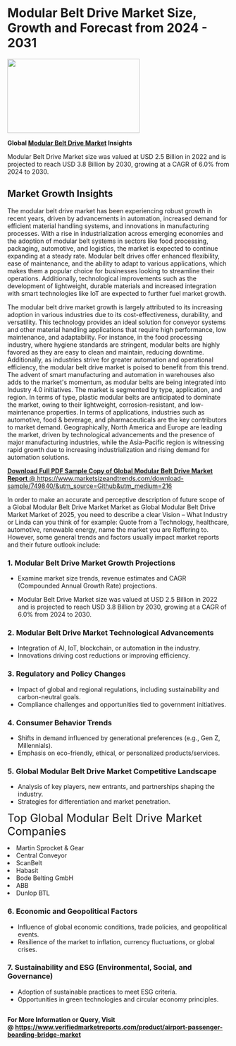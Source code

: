<H1>Modular Belt Drive Market Size, Growth and Forecast from 2024 - 2031</H1><img class="aligncenter size-medium wp-image-584254" src="https://thirdeyenews.in/wp-content/uploads/2024/09/Global-Market-Research-300x168.jpeg" alt="" width="300" height="168" /><p><strong>Global&nbsp;<a href="https://www.marketsizeandtrends.com/download-sample/749840/&amp;utm_source=Github&utm_medium=216">Modular Belt Drive Market</a> Insights</strong></p><p>Modular Belt Drive Market size was valued at USD 2.5 Billion in 2022 and is projected to reach USD 3.8 Billion by 2030, growing at a CAGR of 6.0% from 2024 to 2030.</p><p><h2>Market Growth Insights</h2> <p>The modular belt drive market has been experiencing robust growth in recent years, driven by advancements in automation, increased demand for efficient material handling systems, and innovations in manufacturing processes. With a rise in industrialization across emerging economies and the adoption of modular belt systems in sectors like food processing, packaging, automotive, and logistics, the market is expected to continue expanding at a steady rate. Modular belt drives offer enhanced flexibility, ease of maintenance, and the ability to adapt to various applications, which makes them a popular choice for businesses looking to streamline their operations. Additionally, technological improvements such as the development of lightweight, durable materials and increased integration with smart technologies like IoT are expected to further fuel market growth.</p> <p><a href="#"></a></p> <p>The modular belt drive market growth is largely attributed to its increasing adoption in various industries due to its cost-effectiveness, durability, and versatility. This technology provides an ideal solution for conveyor systems and other material handling applications that require high performance, low maintenance, and adaptability. For instance, in the food processing industry, where hygiene standards are stringent, modular belts are highly favored as they are easy to clean and maintain, reducing downtime. Additionally, as industries strive for greater automation and operational efficiency, the modular belt drive market is poised to benefit from this trend. The advent of smart manufacturing and automation in warehouses also adds to the market's momentum, as modular belts are being integrated into Industry 4.0 initiatives. The market is segmented by type, application, and region. In terms of type, plastic modular belts are anticipated to dominate the market, owing to their lightweight, corrosion-resistant, and low-maintenance properties. In terms of applications, industries such as automotive, food & beverage, and pharmaceuticals are the key contributors to market demand. Geographically, North America and Europe are leading the market, driven by technological advancements and the presence of major manufacturing industries, while the Asia-Pacific region is witnessing rapid growth due to increasing industrialization and rising demand for automation solutions.</p> <p><a href="#"></p><p><span class=""><strong>Download Full PDF Sample Copy of Global Modular Belt Drive Market Report</strong> @ <a href="https://www.marketsizeandtrends.com/download-sample/749840/&amp;utm_source=Github&utm_medium=216" target="_blank">https://www.marketsizeandtrends.com/download-sample/749840/&amp;utm_source=Github&utm_medium=216</a></span></p><p>In order to make an accurate and perceptive description of future scope of a Global&nbsp;Modular Belt Drive Market Market as Global&nbsp;Modular Belt Drive Market Market of 2025, you need to describe a clear Vision &ndash; What Industry or Linda can you think of for example: Quote from a Technology, healthcare, automotive, renewable energy, name the market you are Reffering to. However, some general trends and factors usually impact market reports and their future outlook include:</p><h3>1.&nbsp;<strong>Modular Belt Drive Market Growth Projections</strong></h3><ul><li>Examine market size trends, revenue estimates and CAGR (Compounded Annual Growth Rate) projections.</li><li><p>Modular Belt Drive Market size was valued at USD 2.5 Billion in 2022 and is projected to reach USD 3.8 Billion by 2030, growing at a CAGR of 6.0% from 2024 to 2030.</p></li></ul><h3>2.&nbsp;<strong>Modular Belt Drive Market Technological Advancements</strong></h3><ul><li>Integration of AI, IoT, blockchain, or automation in the industry.</li><li>Innovations driving cost reductions or improving efficiency.</li></ul><h3>3.&nbsp;<strong>Regulatory and Policy Changes</strong></h3><ul><li>Impact of global and regional regulations, including sustainability and carbon-neutral goals.</li><li>Compliance challenges and opportunities tied to government initiatives.</li></ul><h3>4.&nbsp;<strong>Consumer Behavior Trends</strong></h3><ul><li>Shifts in demand influenced by generational preferences (e.g., Gen Z, Millennials).</li><li>Emphasis on eco-friendly, ethical, or personalized products/services.</li></ul><h3>5.&nbsp;<strong>Global Modular Belt Drive Market Competitive Landscape</strong></h3><ul><li>Analysis of key players, new entrants, and partnerships shaping the industry.</li><li>Strategies for differentiation and market penetration.</li></ul><p data-pm-slice="1 1 []"><span style="color: inherit; font-family: inherit; font-size: 25px;">Top Global Modular Belt Drive Market Companies</span></p><div class="" data-test-id=""><p><li>Martin Sprocket & Gear</li><li> Central Conveyor</li><li> ScanBelt</li><li> Habasit</li><li> Bode Belting GmbH</li><li> ABB</li><li> Dunlop BTL</li></p></div><h3>6.&nbsp;<strong>Economic and Geopolitical Factors</strong></h3><ul><li>Influence of global economic conditions, trade policies, and geopolitical events.</li><li>Resilience of the market to inflation, currency fluctuations, or global crises.</li></ul><h3>7.&nbsp;<strong>Sustainability and ESG (Environmental, Social, and Governance)</strong></h3><ul><li>Adoption of sustainable practices to meet ESG criteria.</li><li>Opportunities in green technologies and circular economy principles.</li></ul><h2><strong style="font-size: 14px;">For More Information or Query, Visit @&nbsp;</strong><a style="background-color: #ffffff; font-size: 14px;" href="https://www.marketsizeandtrends.com/report/modular-belt-drive-market/" target="_blank">https://www.verifiedmarketreports.com/product/airport-passenger-boarding-bridge-market</a></h2>
